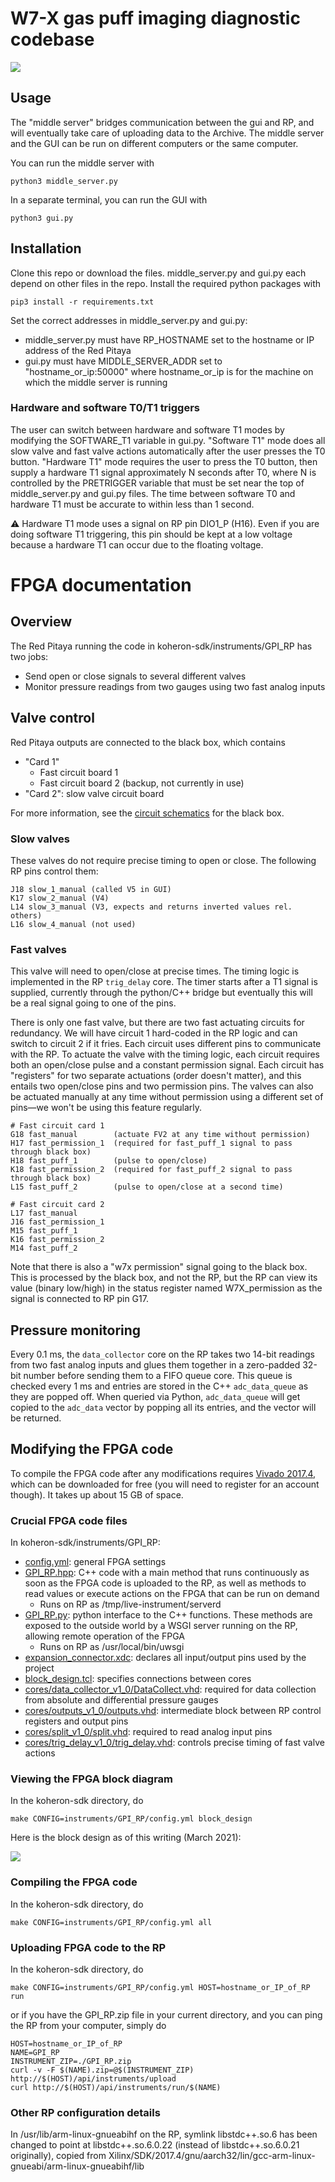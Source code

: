 # W7-X gas puff imaging diagnostic codebase

![](https://user-images.githubusercontent.com/2719004/52680534-b71dbf00-2f06-11e9-89de-4859e10b7c67.png)

## Usage

The "middle server" bridges communication between the gui and RP, and will eventually take care of uploading data to the Archive. The middle server and the GUI can be run on different computers or the same computer. 

You can run the middle server with

    python3 middle_server.py

In a separate terminal, you can run the GUI with

    python3 gui.py

## Installation

Clone this repo or download the files. middle_server.py and gui.py each depend on other files in the repo. Install the required python packages with

    pip3 install -r requirements.txt

Set the correct addresses in middle_server.py and gui.py:

* middle_server.py must have RP_HOSTNAME set to the hostname or IP address of the Red Pitaya
* gui.py must have MIDDLE_SERVER_ADDR set to "hostname_or_ip:50000" where hostname_or_ip is for the machine on which the middle server is running

### Hardware and software T0/T1 triggers

The user can switch between hardware and software T1 modes by modifying the SOFTWARE_T1 variable in gui.py. "Software T1" mode does all slow valve and fast valve actions automatically after the user presses the T0 button. "Hardware T1" mode requires the user to press the T0 button, then supply a hardware T1 signal approximately N seconds after T0, where N is controlled by the PRETRIGGER variable that must be set near the top of middle_server.py and gui.py files. The time between software T0 and hardware T1 must be accurate to within less than 1 second.

⚠️ Hardware T1 mode uses a signal on RP pin DIO1_P (H16). Even if you are doing software T1 triggering, this pin should be kept at a low voltage because a hardware T1 can occur due to the floating voltage.

# FPGA documentation

## Overview

The Red Pitaya running the code in koheron-sdk/instruments/GPI_RP has two jobs:

- Send open or close signals to several different valves
- Monitor pressure readings from two gauges using two fast analog inputs

## Valve control

Red Pitaya outputs are connected to the black box, which contains

- "Card 1"
    - Fast circuit board 1
    - Fast circuit board 2 (backup, not currently in use)
- "Card 2": slow valve circuit board

For more information, see the [circuit schematics](https://drive.google.com/file/d/1h2XiICZbf8ahQjyZW7o4v7BePNzfH2qf/view) for the black box.

### Slow valves

These valves do not require precise timing to open or close. The following RP pins control them:

```
J18 slow_1_manual (called V5 in GUI)
K17 slow_2_manual (V4)
L14 slow_3_manual (V3, expects and returns inverted values rel. others)
L16 slow_4_manual (not used)
```

### Fast valves

This valve will need to open/close at precise times. The timing logic is implemented in the RP `trig_delay` core. The timer starts after a T1 signal is supplied, currently through the python/C++ bridge but eventually this will be a real signal going to one of the pins.

There is only one fast valve, but there are two fast actuating circuits for redundancy. We will have circuit 1 hard-coded in the RP logic and can switch to circuit 2 if it fries. Each circuit uses different pins to communicate with the RP. To actuate the valve with the timing logic, each circuit requires both an open/close pulse and a constant permission signal. Each circuit has "registers" for two separate actuations (order doesn't matter), and this entails two open/close pins and two permission pins. The valves can also be actuated manually at any time without permission using a different set of pins—we won't be using this feature regularly.

```
# Fast circuit card 1
G18 fast_manual        (actuate FV2 at any time without permission)
H17 fast_permission_1  (required for fast_puff_1 signal to pass through black box)
H18 fast_puff_1        (pulse to open/close)
K18 fast_permission_2  (required for fast_puff_2 signal to pass through black box)
L15 fast_puff_2        (pulse to open/close at a second time)

# Fast circuit card 2
L17 fast_manual
J16 fast_permission_1
M15 fast_puff_1
K16 fast_permission_2
M14 fast_puff_2
```

Note that there is also a "w7x permission" signal going to the black box. This is processed by the black box, and not the RP, but the RP can view its value (binary low/high) in the status register named W7X_permission as the signal is connected to RP pin G17.

## Pressure monitoring

Every 0.1 ms, the `data_collector` core on the RP takes two 14-bit readings from two fast analog inputs and glues them together in a zero-padded 32-bit number before sending them to a FIFO queue core. This queue is checked every 1 ms and entries are stored in the C++ `adc_data_queue` as they are popped off. When queried via Python, `adc_data_queue` will get copied to the `adc_data` vector by popping all its entries, and the vector will be returned.

## Modifying the FPGA code

To compile the FPGA code after any modifications requires [Vivado 2017.4](https://www.xilinx.com/support/download/index.html/content/xilinx/en/downloadNav/vivado-design-tools/archive.html), which can be downloaded for free (you will need to register for an account though). It takes up about 15 GB of space. 

### Crucial FPGA code files

In koheron-sdk/instruments/GPI_RP:

* [config.yml](koheron-sdk/instruments/GPI_RP/config.yml): general FPGA settings
* [GPI_RP.hpp](koheron-sdk/instruments/GPI_RP/GPI_RP.hpp): C++ code with a main method that runs continuously as soon as the FPGA code is uploaded to the RP, as well as methods to read values or execute actions on the FPGA that can be run on demand
    * Runs on RP as /tmp/live-instrument/serverd
* [GPI_RP.py](koheron-sdk/instruments/GPI_RP/GPI_RP.py): python interface to the C++ functions. These methods are exposed to the outside world by a WSGI server running on the RP, allowing remote operation of the FPGA
    * Runs on RP as /usr/local/bin/uwsgi
* [expansion_connector.xdc](koheron-sdk/instruments/GPI_RP/expansion_connector.xdc): declares all input/output pins used by the project
* [block_design.tcl](koheron-sdk/instruments/GPI_RP/block_design.tcl): specifies connections between cores
* [cores/data_collector_v1_0/DataCollect.vhd](koheron-sdk/instruments/GPI_RP/cores/data_collector_v1_0/DataCollect.vhd): required for data collection from absolute and differential pressure gauges
* [cores/outputs_v1_0/outputs.vhd](koheron-sdk/instruments/GPI_RP/cores/outputs_v1_0/outputs.vhd): intermediate block between RP control registers and output pins
* [cores/split_v1_0/split.vhd](koheron-sdk/instruments/GPI_RP/cores/split_v1_0/split.vhd): required to read analog input pins
* [cores/trig_delay_v1_0/trig_delay.vhd](koheron-sdk/instruments/GPI_RP/cores/trig_delay_v1_0/trig_delay.vhd): controls precise timing of fast valve actions

### Viewing the FPGA block diagram

In the koheron-sdk directory, do

    make CONFIG=instruments/GPI_RP/config.yml block_design

Here is the block design as of this writing (March 2021):

![](https://user-images.githubusercontent.com/2719004/113067450-599e6800-918a-11eb-9843-06de65435059.png)

### Compiling the FPGA code

In the koheron-sdk directory, do

    make CONFIG=instruments/GPI_RP/config.yml all

### Uploading FPGA code to the RP

In the koheron-sdk directory, do

    make CONFIG=instruments/GPI_RP/config.yml HOST=hostname_or_IP_of_RP run

or if you have the GPI_RP.zip file in your current directory, and you can ping the RP from your computer, simply do 

    HOST=hostname_or_IP_of_RP
    NAME=GPI_RP
    INSTRUMENT_ZIP=./GPI_RP.zip
    curl -v -F $(NAME).zip=@$(INSTRUMENT_ZIP) http://$(HOST)/api/instruments/upload
    curl http://$(HOST)/api/instruments/run/$(NAME)

### Other RP configuration details

In /usr/lib/arm-linux-gnueabihf on the RP, symlink libstdc++.so.6 has been changed to point at libstdc++.so.6.0.22 (instead of libstdc++.so.6.0.21 originally), copied from Xilinx/SDK/2017.4/gnu/aarch32/lin/gcc-arm-linux-gnueabi/arm-linux-gnueabihf/lib
